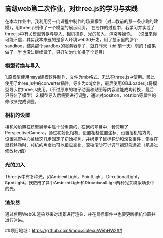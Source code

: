 ## 高级web第二次作业，对three.js的学习与实践 ##

在本次作业中，我利用另一门课程中制作的场景模型（对二教前的那一条小路的建模），用three.js制作了一个模型的展示网页。
在制作的过程中，我学习并实践了three.js中有关模型转换与导入、相机操作、光的加入、渲染等操作。
（说出来你可能不信，其实我本来选的是多人环境web3d开发，用了提示里的那个sandbox，结果那个sandbox的服务器崩了，就在昨天（ddl前一天）崩的！结果做了一半也没法继续做了，只好匆匆忙忙换了个题目）
### 模型转换与导入 ###

1.原模型使用maya建模软件制作，文件为mb格式，无法在three.js中使用。因此使用了three.js中的converter插件，导出为obj文件，最后使用OBJLoader.js将模型导入供three.js使用。（不过原来的粒子动画和贴图等内容没能成功转换，最后只导出了模型）
2.模型导入后需要进行调整，通过对position，rotation等属性的修改来完成调整。

### 相机的设置 ###

相机的设置在模型展示中是十分重要的。在我的项目中，我使用了PerspectiveCamera，通过初始化相机、设置相机位置坐标、设置相机轴方向、设置视野中心坐标这几步固定了初始视角，并绑定了鼠标移动和滚轮事件，使得在鼠标移动时，相机的角度也可以相应变化，滚轮滚动可以调节视野的远近（即通过修改fov值）

### 光的加入 ###

Three.js中有多种光，如AmbientLight，PointLight，DirectionalLight，SpotLight。我使用了其中AmbientLight和DirectionalLight两种光来模拟场景中的光。

### 渲染器 ###

通过使用WebGL渲染器来对场景进行渲染，并在鼠标事件中也要更新相机位置并进行渲染。


##项目地址：https://github.com/impossiblexu/WebHW2##
